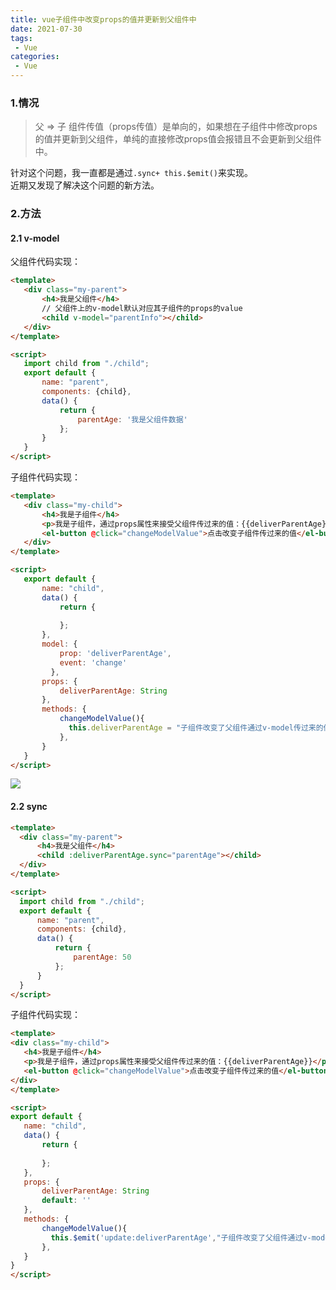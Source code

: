 ```yaml
---
title: vue子组件中改变props的值并更新到父组件中
date: 2021-07-30
tags:
 - Vue
categories: 
 - Vue
---
```


### 1.情况
> 父 => 子 组件传值（props传值）是单向的，如果想在子组件中修改props的值并更新到父组件，单纯的直接修改props值会报错且不会更新到父组件中。

针对这个问题，我一直都是通过```.sync+ this.$emit()```来实现。     
近期又发现了解决这个问题的新方法。

### 2.方法
####  2.1 v-model
 父组件代码实现：
 ```html
 <template>
    <div class="my-parent">
        <h4>我是父组件</h4>
        // 父组件上的v-model默认对应其子组件的props的value
        <child v-model="parentInfo"></child>
    </div>
</template>

<script>
    import child from "./child";
    export default {
        name: "parent",
        components: {child},
        data() {
            return {
                parentAge: '我是父组件数据'
            };
        }
    }
</script>
 ```
 
 子组件代码实现：
 ```html
<template>
    <div class="my-child">
        <h4>我是子组件</h4>
        <p>我是子组件，通过props属性来接受父组件传过来的值：{{deliverParentAge}}</p>
        <el-button @click="changeModelValue">点击改变子组件传过来的值</el-button>
    </div>
</template>

<script>
    export default {
        name: "child",
        data() {
            return {
                
            };
        },
        model: {
            prop: 'deliverParentAge',
            event: 'change'
          },
        props: {
            deliverParentAge: String
        },
        methods: {
            changeModelValue(){
              this.deliverParentAge = "子组件改变了父组件通过v-model传过来的值"
            },
        }
    }
</script>
 ```
![](https://gitee.com/zhaoshier/blogimage/raw/master/images/v-model-props.gif)
####  2.2 sync
  ```html
<template>
    <div class="my-parent">
        <h4>我是父组件</h4>
        <child :deliverParentAge.sync="parentAge"></child>
    </div>
</template>

<script>
    import child from "./child";
    export default {
        name: "parent",
        components: {child},
        data() {
            return {
                parentAge: 50
            };
        }
    }
</script>
 ```
  子组件代码实现：
 ```html
 <template>
<div class="my-child">
    <h4>我是子组件</h4>
    <p>我是子组件，通过props属性来接受父组件传过来的值：{{deliverParentAge}}</p>
    <el-button @click="changeModelValue">点击改变子组件传过来的值</el-button>
</div>
</template>

<script>
export default {
    name: "child",
    data() {
        return {
            
        };
    },
    props: {
        deliverParentAge: String
        default: ''
    },
    methods: {
        changeModelValue(){
          this.$emit('update:deliverParentAge',"子组件改变了父组件通过v-model传过来的值");
        },
    }
}
</script>
 ```